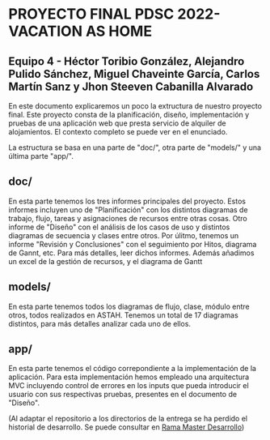 # PROYECTO FINAL PDSC 2022- VACATION AS HOME
## Equipo 4 - Héctor Toribio González, Alejandro Pulido Sánchez, Miguel Chaveinte García, Carlos Martín Sanz y Jhon Steeven Cabanilla Alvarado

En este documento explicaremos un poco la extructura de nuestro proyecto final. Este proyecto consta de la planificación, diseño, implementación y pruebas de una aplicación web que presta servicio de alquiler de alojamientos. El contexto completo se puede ver en el enunciado.

La estructura se basa en una parte de "doc/", otra parte de "models/" y una última parte "app/".

## doc/

En esta parte tenemos los tres informes principales del proyecto. Estos informes incluyen uno de "Planificación" con los distintos diagramas de trabajo, flujo, tareas y asignaciones de recursos entre otras cosas. Otro informe de "Diseño" con el análisis de los casos de uso y distintos diagramas de secuencia y clases entre otros. Por úlitmo, tenemos un informe "Revisión y Conclusiones" con el seguimiento por Hitos, diagrama de Gannt, etc. Para más detalles, leer dichos informes. Además añadimos un excel de la gestión de recursos, y el diagrama de Gantt

## models/

En esta parte tenemos todos los diagramas de flujo, clase, módulo entre otros, todos realizados en ASTAH.
Tenemos un total de 17 diagramas distintos, para más detalles analizar cada uno de ellos.

## app/

En esta parte tenemos el código correpondiente a la implementación de la aplicación. Para esta implementación hemos empleado una arquitectura MVC incluyendo control de errores en los inputs que pueda introducir el usuario con sus respectivas pruebas, presentes en el documento de "Diseño".

(Al adaptar el repositorio a los directorios de la entrega se ha perdido el historial de desarrollo. Se puede consultar en [Rama Master Desarrollo](https://gitlab.inf.uva.es/hectori/pdsc_proyecto_g04/-/tree/master))
